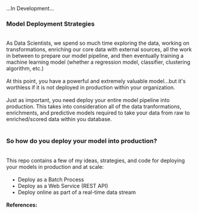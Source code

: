<br>...In Development...
<br>
<h3>Model Deployment Strategies</h3>
<br>As Data Scientists, we spend so much time exploring the data, working on transformations, enriching our core data with external sources, all the work in between to prepare our model pipeline, and then eventually training a machine learning model (whether a regression model, classifier, clustering algorithm, etc.)
<br>
<br>At this point, you have a powerful and extremely valuable model...but it's worthless if it is not deployed in production within your organization. 
<br>
<br>Just as important, you need deploy your entire model pipeline into production. This takes into consideration all of the data tranformations, enrichments, and predictive models required to take your data from raw to enriched/scored data within you database.
<br>
<br><h3>So how do you deploy your model into production?</h3>
<br>This repo contains a few of my ideas, strategies, and code for deploying your models in production and at scale:
<br>
<br>&nbsp;&nbsp;&nbsp;&nbsp;&bull;&nbsp;&nbsp;Deploy as a Batch Process
<br>&nbsp;&nbsp;&nbsp;&nbsp;&bull;&nbsp;&nbsp;Deploy as a Web Service (REST API)
<br>&nbsp;&nbsp;&nbsp;&nbsp;&bull;&nbsp;&nbsp;Deploy online as part of a real-time data stream
<br>
<br><b>References:</b>
<br>

